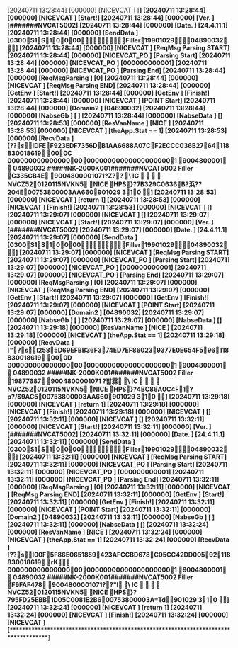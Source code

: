 [20240711 13:28:44] [000000] [NICEVCAT         ] [**********************************************************************************************]
[20240711 13:28:44] [000000] [NICEVCAT         ] [Start!]
[20240711 13:28:44] [000000] [Ver.             ] [#######NVCAT5002]
[20240711 13:28:44] [000000] [Date.            ] [24.4.11.1]
[20240711 13:28:44] [000000] [SendData         ] [0300S1S10000Filler1990102904890032]
[20240711 13:28:44] [000000] [NICEVCAT         ] [ReqMsg Parsing START]
[20240711 13:28:44] [000000] [NICEVCAT_PO      ] [Parsing Start]
[20240711 13:28:44] [000000] [NICEVCAT_PO      ] [000000000001]
[20240711 13:28:44] [000000] [NICEVCAT_PO      ] [Parsing End]
[20240711 13:28:44] [000000] [ReqMsgParsing    ] [0]
[20240711 13:28:44] [000000] [NICEVCAT         ] [ReqMsg Parsing END]
[20240711 13:28:44] [000000] [GetEnv           ] [Start!]
[20240711 13:28:44] [000000] [GetEnv           ] [Finish!]
[20240711 13:28:44] [000000] [NICEVCAT         ] [POINT Start]
[20240711 13:28:44] [000000] [Domain2          ] [04890032]
[20240711 13:28:44] [000000] [NabseGb          ] [   ]
[20240711 13:28:44] [000000] [NabseData        ] []
[20240711 13:28:53] [000000] [ResVanName       ] [NICE      ]
[20240711 13:28:53] [000000] [NICEVCAT         ] [theApp.Stat == 1]
[20240711 13:28:53] [000000] [RecvData         ] [??sIDFEF923EDF7356DB1AA6688A07CF2ECCC036B2764118830018619            000C   00000000000000000000000000000000000001              9004800001                       04890032                                          #####NK-2000K001#######NVCAT5002  Filler        C335CB4E**************************** 9004800001071?Z??                    \      IC                                     NVCZ520120115NVKN5           NICE      HPS}?7B329C0636B?浜??204E00753800003AA660901029     310        ]
[20240711 13:28:53] [000000] [NICEVCAT         ] [return 1]
[20240711 13:28:53] [000000] [NICEVCAT         ] [Finish!]
[20240711 13:28:53] [000000] [NICEVCAT         ] [**********************************************************************************************]
[20240711 13:29:07] [000000] [NICEVCAT         ] [**********************************************************************************************]
[20240711 13:29:07] [000000] [NICEVCAT         ] [Start!]
[20240711 13:29:07] [000000] [Ver.             ] [#######NVCAT5002]
[20240711 13:29:07] [000000] [Date.            ] [24.4.11.1]
[20240711 13:29:07] [000000] [SendData         ] [0300S1S10000Filler1990102904890032]
[20240711 13:29:07] [000000] [NICEVCAT         ] [ReqMsg Parsing START]
[20240711 13:29:07] [000000] [NICEVCAT_PO      ] [Parsing Start]
[20240711 13:29:07] [000000] [NICEVCAT_PO      ] [000000000001]
[20240711 13:29:07] [000000] [NICEVCAT_PO      ] [Parsing End]
[20240711 13:29:07] [000000] [ReqMsgParsing    ] [0]
[20240711 13:29:07] [000000] [NICEVCAT         ] [ReqMsg Parsing END]
[20240711 13:29:07] [000000] [GetEnv           ] [Start!]
[20240711 13:29:07] [000000] [GetEnv           ] [Finish!]
[20240711 13:29:07] [000000] [NICEVCAT         ] [POINT Start]
[20240711 13:29:07] [000000] [Domain2          ] [04890032]
[20240711 13:29:07] [000000] [NabseGb          ] [   ]
[20240711 13:29:07] [000000] [NabseData        ] []
[20240711 13:29:18] [000000] [ResVanName       ] [NICE      ]
[20240711 13:29:18] [000000] [NICEVCAT         ] [theApp.Stat == 1]
[20240711 13:29:18] [000000] [RecvData         ] ["?sI2585D69EFBB36F374ED7EF860239377E0E654F596118830018619            000D   00000000000000000000000000000000000001              9004800001                       04890032                                          #####NK-2000K001#######NVCAT5002  Filler        19877687**************************** 9004800001071 ?밞霖                    \      IC                                     NVCZ520120115NVKN5           NICE      HPS}?4BC86A0C4F1?p?/$9AC500753800003AA660901029     310        ]
[20240711 13:29:18] [000000] [NICEVCAT         ] [return 1]
[20240711 13:29:18] [000000] [NICEVCAT         ] [Finish!]
[20240711 13:29:18] [000000] [NICEVCAT         ] [**********************************************************************************************]
[20240711 13:32:11] [000000] [NICEVCAT         ] [**********************************************************************************************]
[20240711 13:32:11] [000000] [NICEVCAT         ] [Start!]
[20240711 13:32:11] [000000] [Ver.             ] [#######NVCAT5002]
[20240711 13:32:11] [000000] [Date.            ] [24.4.11.1]
[20240711 13:32:11] [000000] [SendData         ] [0300S1S10000Filler1990102904890032]
[20240711 13:32:11] [000000] [NICEVCAT         ] [ReqMsg Parsing START]
[20240711 13:32:11] [000000] [NICEVCAT_PO      ] [Parsing Start]
[20240711 13:32:11] [000000] [NICEVCAT_PO      ] [000000000001]
[20240711 13:32:11] [000000] [NICEVCAT_PO      ] [Parsing End]
[20240711 13:32:11] [000000] [ReqMsgParsing    ] [0]
[20240711 13:32:11] [000000] [NICEVCAT         ] [ReqMsg Parsing END]
[20240711 13:32:11] [000000] [GetEnv           ] [Start!]
[20240711 13:32:11] [000000] [GetEnv           ] [Finish!]
[20240711 13:32:11] [000000] [NICEVCAT         ] [POINT Start]
[20240711 13:32:11] [000000] [Domain2          ] [04890032]
[20240711 13:32:11] [000000] [NabseGb          ] [   ]
[20240711 13:32:11] [000000] [NabseData        ] []
[20240711 13:32:24] [000000] [ResVanName       ] [NICE      ]
[20240711 13:32:24] [000000] [NICEVCAT         ] [theApp.Stat == 1]
[20240711 13:32:24] [000000] [RecvData         ] [??sI00F5F86E0651859423AFCCBD678C05CC42DD00592118830018619            rK   00000000000000000000000000000000000001              9004800001                       04890032                                          #####NK-2000K001#######NVCAT5002  Filler        F9FAF478**************************** 9004800001071??"l                    \      IC                                     NVCZ520120115NVKN5           NICE      HPS}?795FD25EBB1D05C0081E2B600753800003A=Td901029     310        ]
[20240711 13:32:24] [000000] [NICEVCAT         ] [return 1]
[20240711 13:32:24] [000000] [NICEVCAT         ] [Finish!]
[20240711 13:32:24] [000000] [NICEVCAT         ] [**********************************************************************************************]
